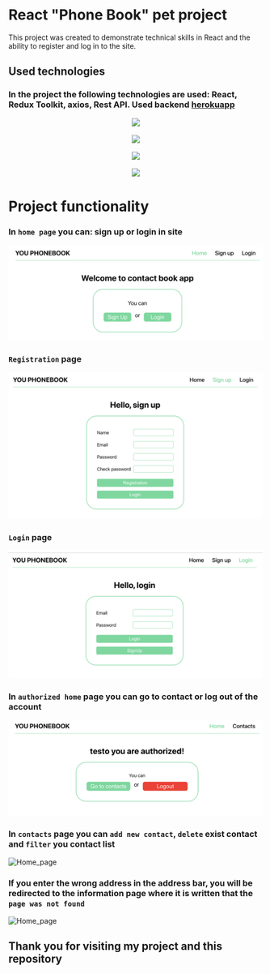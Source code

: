 # React "Phone Book" pet project

This project was created to demonstrate technical skills in React and the
ability to register and log in to the site.

<h2>
Used technologies
</h2>

### In the project the following technologies are used: React, Redux Toolkit, axios, Rest API. Used backend <a href='https://connections-api.herokuapp.com/docs/#/' target="_blank">herokuapp</a>

<p align="center">
<img src="https://media.tproger.ru/uploads/2016/10/reactmini.png" width="50%"></p>
<p align="center">
<img src="https://redux-toolkit.js.org/img/redux-logo-landscape.png" width="50%"></p>
<p align="center">
<img src="https://res.cloudinary.com/practicaldev/image/fetch/s--oGEXGSkH--/c_imagga_scale,f_auto,fl_progressive,h_420,q_auto,w_1000/https://dev-to-uploads.s3.amazonaws.com/uploads/articles/iu70z7h4vp482ptvsw3d.png" width="50%"></p>
<p align="center">
<img src="https://encrypted-tbn0.gstatic.com/images?q=tbn:ANd9GcQzLfEaHVvkEUwRD5QkOqecDdVNrutxM5sVQA&usqp=CAU"" width="50%"></p>

# Project functionality

### In `home page` you can: sign up or login in site

![Home_page](./assets/home.png)

### `Registration` page

![Home_page](./assets/sign_up.png)

### `Login` page

![Home_page](./assets/login.png)

### In `authorized home` page you can go to contact or log out of the account

![Home_page](./assets/home_authorized.png)

### In `contacts` page you can `add new contact`, `delete` exist contact and `filter` you contact list

![Home_page](./assets/phonebook_contacts.png.png)

### If you enter the wrong address in the address bar, you will be redirected to the information page where it is written that the `page was not found`

![Home_page](./assets/not_found_page.png.png)

## Thank you for visiting my project and this repository
